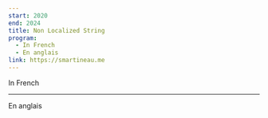 ```yaml
---
start: 2020
end: 2024
title: Non Localized String
program:
  - In French
  - En anglais
link: https://smartineau.me
---
```


In French

---

En anglais
